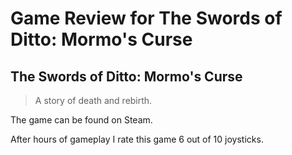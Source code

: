# Game Review for The Swords of Ditto: Mormo's Curse

## The Swords of Ditto: Mormo's Curse
> A story of death and rebirth.
>
The game can be found on Steam.

After hours of gameplay I rate this game 6 out of 10 joysticks.

